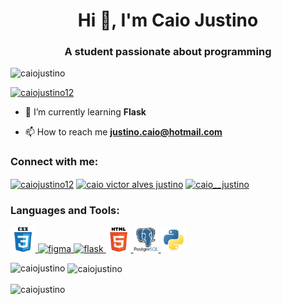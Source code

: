 <h1 align="center">Hi 👋, I'm Caio Justino</h1>
<h3 align="center">A student passionate about programming</h3>

<p align="left"> <img src="https://komarev.com/ghpvc/?username=caiojustino&label=Profile%20views&color=0e75b6&style=flat" alt="caiojustino" /> </p>

<p align="left"> <a href="https://twitter.com/caiojustino12" target="blank"><img src="https://img.shields.io/twitter/follow/caiojustino12?logo=twitter&style=for-the-badge" alt="caiojustino12" /></a> </p>

- 🌱 I’m currently learning **Flask**

- 📫 How to reach me **justino.caio@hotmail.com**

<h3 align="left">Connect with me:</h3>
<p align="left">
<a href="https://twitter.com/caiojustino12" target="blank"><img align="center" src="https://raw.githubusercontent.com/rahuldkjain/github-profile-readme-generator/master/src/images/icons/Social/twitter.svg" alt="caiojustino12" height="30" width="40" /></a>
<a href="https://linkedin.com/in/caio victor alves justino" target="blank"><img align="center" src="https://raw.githubusercontent.com/rahuldkjain/github-profile-readme-generator/master/src/images/icons/Social/linked-in-alt.svg" alt="caio victor alves justino" height="30" width="40" /></a>
<a href="https://instagram.com/caio__justino" target="blank"><img align="center" src="https://raw.githubusercontent.com/rahuldkjain/github-profile-readme-generator/master/src/images/icons/Social/instagram.svg" alt="caio__justino" height="30" width="40" /></a>
</p>

<h3 align="left">Languages and Tools:</h3>
<p align="left"> <a href="https://www.w3schools.com/css/" target="_blank" rel="noreferrer"> <img src="https://raw.githubusercontent.com/devicons/devicon/master/icons/css3/css3-original-wordmark.svg" alt="css3" width="40" height="40"/> </a> <a href="https://www.figma.com/" target="_blank" rel="noreferrer"> <img src="https://www.vectorlogo.zone/logos/figma/figma-icon.svg" alt="figma" width="40" height="40"/> </a> <a href="https://flask.palletsprojects.com/" target="_blank" rel="noreferrer"> <img src="https://www.vectorlogo.zone/logos/pocoo_flask/pocoo_flask-icon.svg" alt="flask" width="40" height="40"/> </a> <a href="https://www.w3.org/html/" target="_blank" rel="noreferrer"> <img src="https://raw.githubusercontent.com/devicons/devicon/master/icons/html5/html5-original-wordmark.svg" alt="html5" width="40" height="40"/> </a> <a href="https://www.postgresql.org" target="_blank" rel="noreferrer"> <img src="https://raw.githubusercontent.com/devicons/devicon/master/icons/postgresql/postgresql-original-wordmark.svg" alt="postgresql" width="40" height="40"/> </a> <a href="https://www.python.org" target="_blank" rel="noreferrer"> <img src="https://raw.githubusercontent.com/devicons/devicon/master/icons/python/python-original.svg" alt="python" width="40" height="40"/> </a> </p>

<p><img align="left" src="https://github-readme-stats.vercel.app/api/top-langs?username=caiojustino&show_icons=true&locale=en&layout=compact" alt="caiojustino" /></p>

<p>&nbsp;<img align="center" src="https://github-readme-stats.vercel.app/api?username=caiojustino&show_icons=true&locale=en" alt="caiojustino" /></p>

<p><img align="center" src="https://github-readme-streak-stats.herokuapp.com/?user=caiojustino&" alt="caiojustino" /></p>
